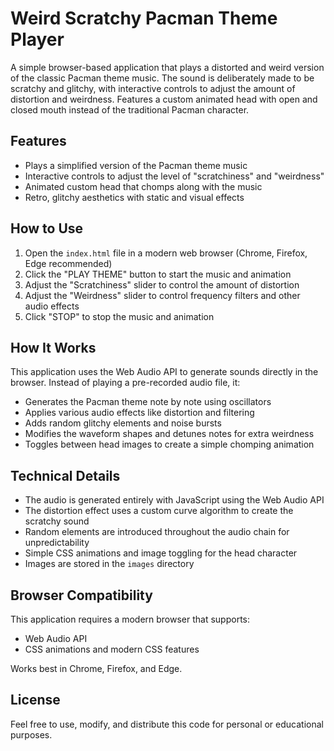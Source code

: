 # Weird Scratchy Pacman Theme Player

A simple browser-based application that plays a distorted and weird version of the classic Pacman theme music. The sound is deliberately made to be scratchy and glitchy, with interactive controls to adjust the amount of distortion and weirdness. Features a custom animated head with open and closed mouth instead of the traditional Pacman character.

## Features

- Plays a simplified version of the Pacman theme music
- Interactive controls to adjust the level of "scratchiness" and "weirdness"
- Animated custom head that chomps along with the music
- Retro, glitchy aesthetics with static and visual effects

## How to Use

1. Open the `index.html` file in a modern web browser (Chrome, Firefox, Edge recommended)
2. Click the "PLAY THEME" button to start the music and animation
3. Adjust the "Scratchiness" slider to control the amount of distortion
4. Adjust the "Weirdness" slider to control frequency filters and other audio effects
5. Click "STOP" to stop the music and animation

## How It Works

This application uses the Web Audio API to generate sounds directly in the browser. Instead of playing a pre-recorded audio file, it:

- Generates the Pacman theme note by note using oscillators
- Applies various audio effects like distortion and filtering
- Adds random glitchy elements and noise bursts
- Modifies the waveform shapes and detunes notes for extra weirdness
- Toggles between head images to create a simple chomping animation

## Technical Details

- The audio is generated entirely with JavaScript using the Web Audio API
- The distortion effect uses a custom curve algorithm to create the scratchy sound
- Random elements are introduced throughout the audio chain for unpredictability
- Simple CSS animations and image toggling for the head character
- Images are stored in the `images` directory

## Browser Compatibility

This application requires a modern browser that supports:
- Web Audio API
- CSS animations and modern CSS features

Works best in Chrome, Firefox, and Edge.

## License

Feel free to use, modify, and distribute this code for personal or educational purposes. 